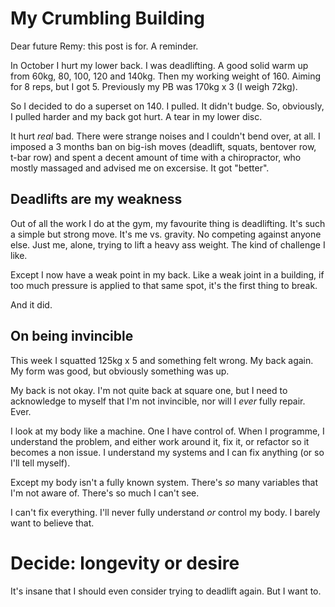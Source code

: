# My Crumbling Building

Dear future Remy: this post is for. A reminder.

In October I hurt my lower back. I was deadlifting. A good solid warm up from 60kg, 80, 100, 120 and 140kg. Then my working weight of 160. Aiming for 8 reps, but I got 5. Previously my PB was 170kg x 3 (I weigh 72kg).

So I decided to do a superset on 140. I pulled. It didn't budge. So, obviously, I pulled harder and my back got hurt. A tear in my lower disc.

It hurt *real* bad. There were strange noises and I couldn't bend over, at all. I imposed a 3 months ban on big-ish moves (deadlift, squats, bentover row, t-bar row) and spent a decent amount of time with a chiropractor, who mostly massaged and advised me on excersise. It got "better".

## Deadlifts are my weakness

Out of all the work I do at the gym, my favourite thing is deadlifting. It's such a simple but strong move. It's me vs. gravity. No competing against anyone else. Just me, alone, trying to lift a heavy ass weight. The kind of challenge I like.

Except I now have a weak point in my back. Like a weak joint in a building, if too much pressure is applied to that same spot, it's the first thing to break.

And it did.

## On being invincible

This week I squatted 125kg x 5 and something felt wrong. My back again. My form was good, but obviously something was up.

My back is not okay. I'm not quite back at square one, but I need to acknowledge to myself that I'm not invincible, nor will I *ever* fully repair. Ever.

I look at my body like a machine. One I have control of. When I programme, I understand the problem, and either work around it, fix it, or refactor so it becomes a non issue. I understand my systems and I can fix anything (or so I'll tell myself).

Except my body isn't a fully known system. There's *so* many variables that I'm not aware of. There's so much I can't see.

I can't fix everything. I'll never fully understand *or* control my body. I barely want to believe that.

# Decide: longevity or desire

It's insane that I should even consider trying to deadlift again. But I want to.
